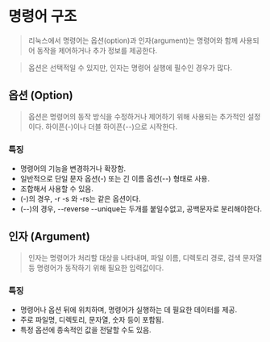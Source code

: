 # 명령어 구조

> 리눅스에서 명령어는 옵션(option)과 인자(argument)는 명령어와 함께 사용되어 동작을 제어하거나 추가 정보를 제공한다.

> 옵션은 선택적일 수 있지만, 인자는 명령어 실행에 필수인 경우가 많다.

##  옵션 (Option)
> 옵션은 명령어의 동작 방식을 수정하거나 제어하기 위해 사용되는 추가적인 설정이다. 하이픈(-)이나 더블 하이픈(--)으로 시작한다.

### 특징
- 명령어의 기능을 변경하거나 확장함.
- 일반적으로 단일 문자 옵션(-) 또는 긴 이름 옵션(--) 형태로 사용.
- 조합해서 사용할 수 있음.
- (-)의 경우, -r -s 와 -rs는 같은 옵션이다.
- (--)의 경우, --reverse --unique는 두개를 붙일수없고, 공백문자로 분리해야한다.

##  인자 (Argument)
> 인자는 명령어가 처리할 대상을 나타내며, 파일 이름, 디렉토리 경로, 검색 문자열 등 명령어가 동작하기 위해 필요한 입력값이다.

### 특징
- 명령어나 옵션 뒤에 위치하며, 명령어가 실행하는 데 필요한 데이터를 제공.
- 주로 파일명, 디렉토리, 문자열, 숫자 등이 포함됨.
- 특정 옵션에 종속적인 값을 전달할 수도 있음.
